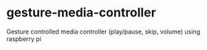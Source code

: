 # gesture-media-controller
Gesture controlled media controller (play/pause, skip, volume) using raspberry pi
